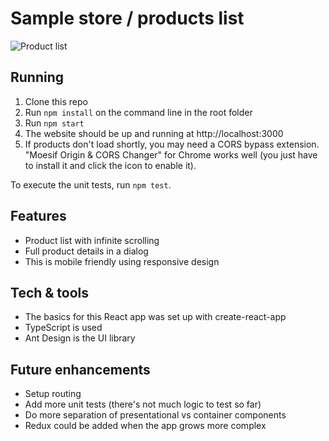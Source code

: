 Sample store / products list
============================

![](https://lh6.googleusercontent.com/LQ8anw-4dNVNm5oTRz3doutvVgpqPwb_dli5nKxw0M1ZFG5XV-sEWMwR1cCg44aOmwipd6L82OtM5g=w1918-h1654 "Product list")

Running 
-------

1. Clone this repo
2. Run `npm install` on the command line in the root folder
3. Run `npm start`
4. The website should be up and running at http://localhost:3000
5. If products don't load shortly, you may need a CORS bypass extension. "Moesif Origin & CORS Changer" 
   for Chrome works well (you just have to install it and click the icon to enable it). 

To execute the unit tests, run `npm test`.

Features
--------

 * Product list with infinite scrolling
 * Full product details in a dialog
 * This is mobile friendly using responsive design 

Tech & tools
------------

 * The basics for this React app was set up with create-react-app
 * TypeScript is used
 * Ant Design is the UI library

Future enhancements
-------------------

 * Setup routing
 * Add more unit tests (there's not much logic to test so far)
 * Do more separation of presentational vs container components
 * Redux could be added when the app grows more complex